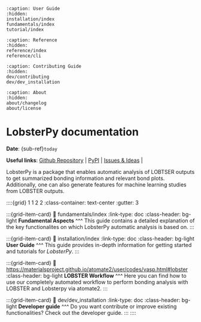 ```{toctree}
:caption: User Guide
:hidden:
installation/index
fundamentals/index
tutorial/index
```

```{toctree}
:caption: Reference
:hidden:
reference/index
reference/cli
```

```{toctree}
:caption: Contributing Guide
:hidden:
dev/contributing
dev/dev_installation
```

```{toctree}
:caption: About
:hidden:
about/changelog
about/license
```

# LobsterPy documentation

**Date**: {sub-ref}`today`

**Useful links**:
[Github Repository](https://github.com/JaGeo/LobsterPy) |
[PyPI](https://pypi.org/project/lobsterpy/) |
[Issues & Ideas](https://github.com/JaGeo/LobsterPy/issues) |

LobsterPy is a package that enables automatic analysis of LOBTSER outputs to get summarized bonding information and relevant bond plots. Additionally, one can also generate features for machine learning studies from LOBSTER outputs.

::::{grid} 1 1 2 2
:class-container: text-center
:gutter: 3


:::{grid-item-card}
:link: fundamentals/index
:link-type: doc
:class-header: bg-light
**Fundamental Aspects**
^^^
This guide contains a detailed explanation of the key functionalites on 
which LobsterPy automatic analysis is based on.
:::

:::{grid-item-card}
:link: installation/index
:link-type: doc
:class-header: bg-light
**User Guide**
^^^
This guide provides in-depth information for getting started and tutorials for *LobsterPy*.
:::

:::{grid-item-card}
:link: https://materialsproject.github.io/atomate2/user/codes/vasp.html#lobster
:class-header: bg-light
**LOBSTER Workflow**
^^^
Here you can find how to use our completely automated workflow to perform bonding analysis with 
LOBSTER and Lobsterpy via atomate2.
:::


:::{grid-item-card}
:link: dev/dev_installation
:link-type: doc
:class-header: bg-light
**Developer guide**
^^^
Do you want contribute or improve existing functionalities?
Check out the developer guide.
:::
::::
